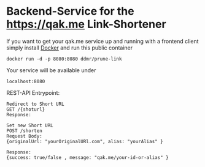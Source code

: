 # Backend-Service for the https://qak.me Link-Shortener

If you want to get your qak.me service up and running with a frontend client simply install [Docker](https://docs.docker.com/get-docker/) and run this public container

```
docker run -d -p 8080:8080 ddmr/prune-link
```
Your service will be available under

```
localhost:8080
```



REST-API Entrypoint:

```
Redirect to Short URL
GET /{shoturl}
Response: 
```


```
Set new Short URL
POST /shorten
Request Body: 
{originalUrl: "yourOriginalURl.com", alias: "yourAlias" }

Response:
{success: true/false , message: "qak.me/your-id-or-alias" }
```







